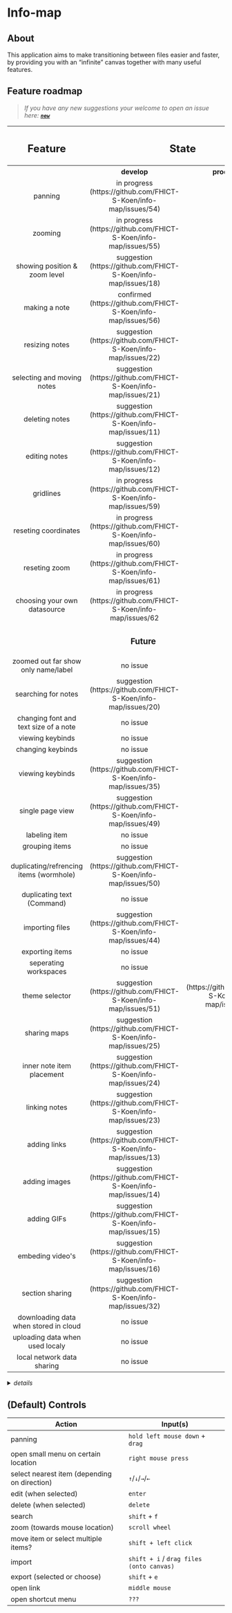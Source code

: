 # Info-map

## About
This application aims to make transitioning between files easier and faster, by providing you with an “infinite” canvas together with many useful features.

## Feature roadmap
> _If you have any new suggestions your welcome to open an issue here: **[`new`](https://github.com/FHICT-S-Koen/info-map/issues/new?assignees=&labels=suggestion&template=suggestion.md&title=...)**_

<table>
  <thead>
    <tr>
      <th rowspan="2"><h2>Feature</h2></th>
      <th colspan="2"><h2>State</h2></th>
    </tr>
  </thead>
  <tbody align="center">
    <tr>
      <th></th>
      <th>&nbsp;&nbsp;&nbsp;&nbsp;&nbsp;&nbsp;&nbsp;&nbsp;&nbsp;&nbsp;develop&nbsp;&nbsp;&nbsp;&nbsp;&nbsp;&nbsp;&nbsp;&nbsp;&nbsp;&nbsp;</th>
      <th>&nbsp;&nbsp;&nbsp;&nbsp;&nbsp;&nbsp;&nbsp;&nbsp;production&nbsp;&nbsp;&nbsp;&nbsp;&nbsp;&nbsp;&nbsp;&nbsp;</th>
    </tr>
<!--               <tr><td colspan="3"><h3>Current</h3></td></tr> -->
    <tr>
      <td>panning</td>
      <td>in progress (https://github.com/FHICT-S-Koen/info-map/issues/54)</td>
      <td>???</td>
    </tr>
    <tr>
      <td>zooming</td>
      <td>in progress (https://github.com/FHICT-S-Koen/info-map/issues/55)</td>
      <td>???</td>
    </tr>
    <tr>
      <td>showing position & zoom level</td>
      <td>suggestion (https://github.com/FHICT-S-Koen/info-map/issues/18)</td>
      <td>???</td>
    </tr>
    <tr>
      <td>making a note</td>
      <td>confirmed (https://github.com/FHICT-S-Koen/info-map/issues/56)</td>
      <td>???</td>
    </tr>
    <tr>
      <td>resizing notes</td>
      <td>suggestion (https://github.com/FHICT-S-Koen/info-map/issues/22)</td>
      <td>???</td>
    </tr>
    <tr>
      <td>selecting and moving notes</td>
      <td>suggestion (https://github.com/FHICT-S-Koen/info-map/issues/21)</td>
      <td>???</td>
    </tr>
    <tr>
      <td>deleting notes</td>
      <td>suggestion (https://github.com/FHICT-S-Koen/info-map/issues/11)</td>
      <td>???</td>
    </tr>
    <tr>
      <td>editing notes</td>
      <td>suggestion (https://github.com/FHICT-S-Koen/info-map/issues/12)</td>
      <td>???</td>
    </tr>
    <tr>
      <td>gridlines</td>
      <td>in progress (https://github.com/FHICT-S-Koen/info-map/issues/59)</td>
      <td>???</td>
    </tr>
    <tr>
      <td>reseting coordinates</td>
      <td>in progress (https://github.com/FHICT-S-Koen/info-map/issues/60)</td>
      <td>???</td>
    </tr>
    <tr>
      <td>reseting zoom</td>
      <td>in progress (https://github.com/FHICT-S-Koen/info-map/issues/61)</td>
      <td>???</td>
    </tr>
    </tr>
    <tr>
      <td>choosing your own datasource</td>
      <td>in progress (https://github.com/FHICT-S-Koen/info-map/issues/62</td>
      <td>???</td>
    </tr>
              <tr><td colspan="3"><h3>Future</h3></td></tr>
    <tr>
      <td>zoomed out far show only name/label</td>
      <td>no issue</td>
      <td>???</td>
    </tr>
    <tr>
      <td>searching for notes</td>
      <td>suggestion (https://github.com/FHICT-S-Koen/info-map/issues/20)</td>
      <td>???</td>
    </tr>
    <tr>
      <td>changing font and text size of a note</td>
      <td>no issue</td>
      <td>???</td>
    <tr>
      <td>viewing keybinds</td>
      <td>no issue</td>
      <td>???</td>
    </tr>
    <tr>
      <td>changing keybinds</td>
      <td>no issue</td>
      <td>???</td>
    </tr>
    <tr>
      <td>viewing keybinds</td>
      <td>suggestion (https://github.com/FHICT-S-Koen/info-map/issues/35)</td>
      <td>???</td>
    </tr>
    <tr>
      <td>single page view</td>
      <td>suggestion (https://github.com/FHICT-S-Koen/info-map/issues/49)</td>
      <td>???</td>
    </tr>
    <tr>
      <td>labeling item</td>
      <td>no issue</td>
      <td>???</td>
    </tr>
    <tr>
      <td>grouping items</td>
      <td>no issue</td>
      <td>???</td>
    </tr>
    <tr>
      <td>duplicating/refrencing items (wormhole)</td>
      <td>suggestion (https://github.com/FHICT-S-Koen/info-map/issues/50)</td>
      <td>???</td>
    </tr>
    <tr>
      <td>duplicating text (Command)</td>
      <td>no issue</td>
      <td>???</td>
    </tr>
    <tr>
      <td>importing files</td>
      <td>suggestion (https://github.com/FHICT-S-Koen/info-map/issues/44)</td>
      <td>???</td>
    </tr>
    <tr>
      <td>exporting items</td>
      <td>no issue</td>
      <td>???</td>
    </tr>
    <tr>
      <td>seperating workspaces</td>
      <td>no issue</td>
      <td>???</td>
    </tr>
    <tr>
      <td>theme selector</td>
      <td>suggestion (https://github.com/FHICT-S-Koen/info-map/issues/51)</td>
      <td>(https://github.com/FHICT-S-Koen/info-map/issues/43)</td>
    </tr>
    <tr>
      <td>sharing maps</td>
      <td>suggestion (https://github.com/FHICT-S-Koen/info-map/issues/25)</td>
      <td>???</td>
    </tr>
    <tr>
      <td>inner note item placement</td>
      <td>suggestion (https://github.com/FHICT-S-Koen/info-map/issues/24)</td>
      <td>???</td>
    </tr>
    <tr>
      <td>linking notes</td>
      <td>suggestion (https://github.com/FHICT-S-Koen/info-map/issues/23)</td>
      <td>???</td>
    </tr>
    <tr>
      <td>adding links</td>
      <td>suggestion (https://github.com/FHICT-S-Koen/info-map/issues/13)</td>
      <td>???</td>
    </tr>
    <tr>
      <td>adding images</td>
      <td>suggestion (https://github.com/FHICT-S-Koen/info-map/issues/14)</td>
      <td>???</td>
    </tr>
    <tr>
      <td>adding GIFs</td>
      <td>suggestion (https://github.com/FHICT-S-Koen/info-map/issues/15)</td>
      <td>???</td>
    </tr>
    <tr>
      <td>embeding video's</td>
      <td>suggestion (https://github.com/FHICT-S-Koen/info-map/issues/16)</td>
      <td>???</td>
    </tr>
    <tr>
      <td>section sharing</td>
      <td>suggestion (https://github.com/FHICT-S-Koen/info-map/issues/32)</td>
      <td>???</td>
    </tr>
    <tr>
      <td>downloading data when stored in cloud</td>
      <td>no issue</td>
      <td>???</td>
    </tr>
    <tr>
      <td>uploading data when used localy</td>
      <td>no issue</td>
      <td>???</td>
    </tr>
    <tr>
      <td>local network data sharing</td>
      <td>no issue</td>
      <td>???</td>
    </tr>
  </tbody>
</table>


<details>
  <summary><i>details</i></summary>

  > no issue: _means it's missing a github issue to give a further description_ \
  > suggestion: _means that this feature is not yet confirmed_ \
  > confirmed: _means there's a github issue open on the [project board](https://github.com/FHICT-S-Koen/info-map/projects/1)_ \
  > in progress: _means the feature is being worked on_ \
  > done: _means the corresponding issue is closed_
</details>


## (Default) Controls
| Action                                        | Input(s) |
| --------------------------------------------- | -------- |
| panning                                       | `hold left mouse down` + `drag` |
| open small menu on certain location           | `right mouse press` |
| select nearest item (depending on direction)  | `↑`/`↓`/`→`/`←` |
| edit (when selected)                          | `enter` |
| delete (when selected)                        | `delete` |
| search                                        | `shift` + `f` |
| zoom (towards mouse location)                 | `scroll wheel` |
| move item or select multiple items?           | `shift + left click` |
| import                                        | `shift + i` / `drag files (onto canvas)` |
| export (selected or choose)                   | `shift` + `e` |
| open link                                     | `middle mouse` |
| open shortcut menu                            | `???` |
